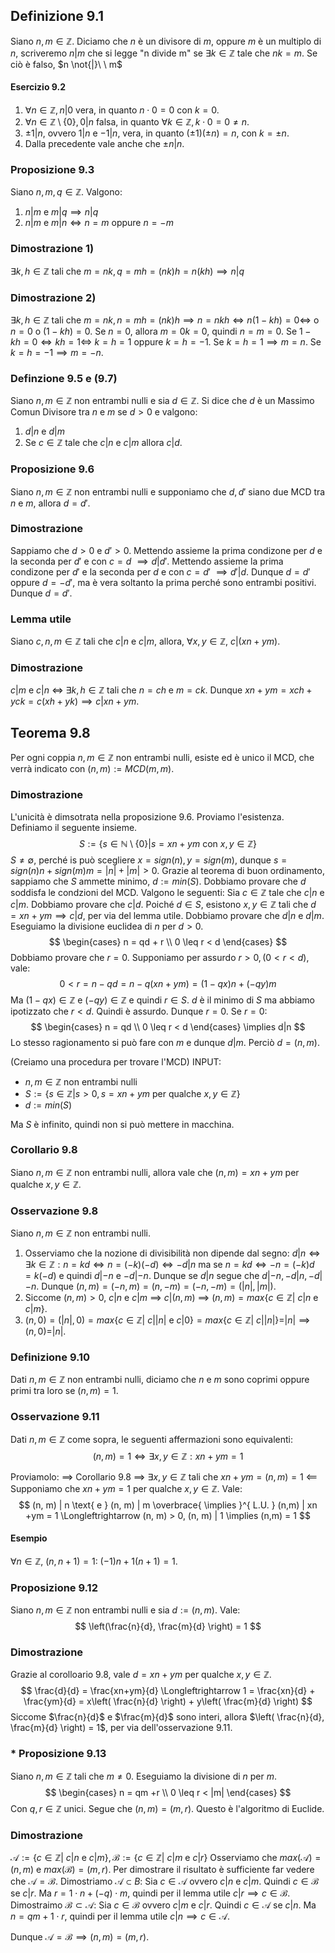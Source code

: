 ## Definizione 9.1
Siano $n, m \in \mathbb{Z}$. Diciamo che $n$ è un divisore di $m$, oppure $m$ è un multiplo di $n$, scriveremo $n | m$ che si legge "n divide m" se $\exists k \in \mathbb{Z}$ tale che $nk = m$.
Se ciò è falso, $n \not{|}\ \    m$

#### Esercizio 9.2
1. $\forall n \in \mathbb{Z}, n | 0$ vera, in quanto $n \cdot 0 = 0$ con $k = 0$.
2. $\forall n \in \mathbb{Z} \setminus \{ 0 \}, 0 | n$ falsa, in quanto $\forall k \in \mathbb{Z}, k \cdot 0 = 0 \neq n$.
3. $\pm 1 | n$, ovvero $1|n$ e $-1|n$, vera, in quanto $(\pm 1)(\pm n) = n$, con $k = \pm n$.
4. Dalla precedente vale anche che $\pm n | n$.

### Proposizione 9.3
Siano $n, m , q \in \mathbb{Z}$. Valgono:
1. $n | m$ e $m | q \implies n | q$
2. $n | m$ e $m | n \Longleftrightarrow n = m$ oppure $n = -m$

### Dimostrazione 1)
$\exists k, h \in \mathbb{Z}$ tali che $m = nk, q=mh=(nk)h = n(kh) \implies n|q$
### Dimostrazione 2)
$\exists k, h \in \mathbb{Z}$ tali che $m = nk, n = mh = (nk)h \implies n = nkh \Longleftrightarrow n(1-kh) = 0 \Longleftrightarrow$ o $n = 0$ o $(1-kh) = 0$.
Se $n = 0$, allora $m = 0k = 0$, quindi $n = m = 0$.
Se $1-kh = 0 \Longleftrightarrow kh = 1 \Longleftrightarrow$ $k = h = 1$ oppure $k = h = -1$.
Se $k = h = 1 \implies m=n$.
Se $k = h = - 1 \implies  m = -n$.

### Definzione 9.5 e (9.7)
Siano $n, m \in \mathbb{Z}$ non entrambi nulli e sia $d \in \mathbb{Z}$.
Si dice che $d$ è un Massimo Comun Divisore tra $n$ e $m$ se $d>0$ e valgono:
1. $d | n$ e $d|m$
2. Se $c \in \mathbb{Z}$ tale che $c|n$ e $c|m$ allora $c|d$.

### Proposizione 9.6
Siano $n,m \in \mathbb{Z}$ non entrambi nulli e supponiamo che $d, d'$ siano due MCD tra $n$ e $m$, allora $d = d'$.

### Dimostrazione
Sappiamo che $d > 0$ e $d'>0$.
Mettendo assieme la prima condizone per $d$ e la seconda per $d'$ e con $c = d$ $\implies  d|d'$.
Mettendo assieme la prima condizone per $d'$ e la seconda per $d$ e con $c = d'$ $\implies  d'|d$.
Dunque $d = d'$ oppure $d = -d'$, ma è vera soltanto la prima perché sono entrambi positivi.
Dunque $d = d'$.

### Lemma utile
Siano $c,n,m \in \mathbb{Z}$ tali che $c|n$ e $c|m$, allora, $\forall x,y \in \mathbb{Z}$, $c | (xn + ym)$.

### Dimostrazione
$c|m$ e $c|n$ $\Longleftrightarrow$ $\exists k,h \in \mathbb{Z}$ tali che $n = ch$ e $m = ck$.
Dunque $xn + ym =xch+yck = c(xh + yk) \implies  c | xn + ym$.

## Teorema 9.8
Per ogni coppia $n,m \in \mathbb{Z}$ non entrambi nulli, esiste ed è unico il MCD, che verrà indicato con $(n,m):= MCD(m, m)$.
### Dimostrazione
L'unicità è dimsotrata nella proposizione 9.6.
Proviamo l'esistenza.
Definiamo il seguente insieme.
$$
S := \{ s \in \mathbb{N} \setminus \{ 0 \} | s = xn + ym \text{ con } x,y \in \mathbb{Z} \} 
$$
$S \neq \emptyset$, perché is può scegliere $x = sign(n), y = sign(m)$, dunque $s = sign(n)n + sign(m)m = |n| + |m| > 0$.
Grazie al teorema di buon ordinamento, sappiamo che $S$ ammette minimo, $d:=min(S)$. Dobbiamo provare che $d$ soddisfa le condzioni del MCD.
Valgono le seguenti:
Sia $c \in \mathbb{Z}$ tale che $c|n$ e $c|m$. Dobbiamo provare che $c|d$. Poiché $d \in S$, esistono $x,y \in \mathbb{Z}$ tali che $d =xn + ym \implies c|d$, per via del lemma utile.
Dobbiamo provare che $d|n$ e $d|m$. Eseguiamo la divisione euclidea di $n$ per $d > 0$.
$$
\begin{cases}
n = qd + r \\
0 \leq r < d
\end{cases}
$$
Dobbiamo provare che $r = 0$. Supponiamo per assurdo $r>0, (0< r< d)$, vale:
$$
0 < r = n - qd = n - q(xn + ym) = (1- qx)n + (-qy) m
$$
Ma $(1-qx) \in \mathbb{Z}$ e $(-qy) \in \mathbb{Z}$ e quindi $r \in S$. $d$ è il minimo di $S$ ma abbiamo ipotizzato che $r < d$. Quindi è assurdo. Dunque $r = 0$.
Se $r = 0$:
$$
\begin{cases}
n = qd \\
0 \leq r < d
\end{cases}
\implies
d|n
$$
Lo stesso ragionamento si può fare con $m$ e dunque $d|m$. Perciò $d = (n, m)$.

(Creiamo una procedura per trovare l'MCD) INPUT:
- $n, m \in \mathbb{Z}$ non entrambi nulli
- $S:=\{ s \in \mathbb{Z} | s > 0, s =xn+ym \text{ per qualche } x,y \in \mathbb{Z} \}$
- $d:= min(S)$

Ma $S$ è infinito, quindi non si può mettere in macchina.

### Corollario 9.8
Siano $n,m \in \mathbb{Z}$ non entrambi nulli, allora vale che $(n,m) = xn +ym$ per qualche $x, y \in \mathbb{Z}$.
### Osservazione 9.8
Siano $n, m \in \mathbb{Z}$ non entrambi nulli. 
1) Osserviamo che la nozione di divisibilità non dipende dal segno: $d|n \Longleftrightarrow \exists k\in \mathbb{Z} : n=kd \Longleftrightarrow n=(-k)(-d)\Longleftrightarrow -d|n$
ma se $n = kd \Longleftrightarrow - n = (-k)d = k(-d)$ e quindi $d|-n$ e $-d | -n$.
Dunque se $d|n$ segue che $d|-n, -d|n, -d|-n$.
Dunque $(n,m)=(-n,m)=(n, -m)=(-n, -m)=(|n|, |m|)$.
2) Siccome $(n, m) > 0$, $c|n$ e $c|m$ $\implies$ $c|(n,m)$ $\implies$ $(n, m) = max \{ c \in \mathbb{Z} | \ c|n  \text{ e } c | m \}$.
3) $(n, 0) = (|n|, 0) = max\{ c \in \mathbb{Z} | \ c | |n| \text{ e } c | 0 \} = max\{ c \in \mathbb{Z} | \ c | |n| \} = |n| \implies (n,0) = |n|$.

### Definizione 9.10
Dati $n,m\in \mathbb{Z}$ non entrambi nulli, diciamo che $n$ e $m$ sono coprimi oppure primi tra loro se $(n,m) = 1$.

### Osservazione 9.11
Dati $n,m \in \mathbb{Z}$ come sopra, le seguenti affermazioni sono equivalenti:
$$
(n, m) = 1 \Longleftrightarrow \exists x,y \in \mathbb{Z}:xn + ym = 1
$$

Proviamolo:
$\implies$ Corollario 9.8 $\implies$ $\exists x,y \in \mathbb{Z}$  tali che $xn +ym = (n, m) = 1$
$\impliedby$ Supponiamo che $xn +ym =  1$ per qualche $x,y \in \mathbb{Z}$. Vale:
$$
(n, m) | n \text{ e } (n, m) | m \overbrace{ \implies }^{ L.U. } (n,m) | xn +ym = 1 \Longleftrightarrow (n, m) > 0, (n, m) | 1 \implies (n,m) = 1
$$
#### Esempio
$\forall n \in \mathbb{Z}$, $(n, n+1) = 1$: $(-1)n + 1(n+1)=1$.

### Proposizione 9.12
Siano $n,m \in \mathbb{Z}$ non entrambi nulli e sia $d := (n, m)$. Vale:
$$
\left(\frac{n}{d}, \frac{m}{d} \right) = 1
$$
### Dimostrazione
Grazie al corolloario 9.8, vale $d = xn + ym$ per qualche $x,y \in \mathbb{Z}$.
$$
\frac{d}{d} = \frac{xn+ym}{d} \Longleftrightarrow 1 = \frac{xn}{d} + \frac{ym}{d} = x\left( \frac{n}{d} \right) + y\left( \frac{m}{d} \right)
$$
Siccome $\frac{n}{d}$ e $\frac{m}{d}$ sono interi, allora $\left( \frac{n}{d}, \frac{m}{d} \right) = 1$, per via dell'osservazione 9.11.
### * Proposizione 9.13
Siano $n,m \in \mathbb{Z}$ tali che $m \neq 0$. Eseguiamo la divisione di $n$ per $m$.
$$
\begin{cases}
n = qm +r  \\
0 \leq r < |m|
\end{cases}
$$
Con $q, r \in \mathbb{Z}$ unici.
Segue che $(n, m) = (m , r)$.
Questo è l'algoritmo di Euclide.
### Dimostrazione
$\mathcal{A}:= \{ c \in \mathbb{Z} | \ c|n \text{ e } c|m \}, \mathcal{B} := \{ c \in \mathbb{Z} | \ c |m \text{ e } c|r \}$
Osserviamo che $max(\mathcal{A}) = (n,m)$ e $max(\mathcal{B}) = (m, r)$. Per dimostrare il risultato è sufficiente far vedere che $\mathcal{A}=\mathcal{B}$.
Dimostriamo $\mathcal{A} \subset B$:
Sia $c \in \mathcal{A}$ ovvero $c|n$ e $c|m$. Quindi $c \in \mathcal{B}$ se $c|r$. Ma $r = 1\cdot n + (-q) \cdot m$, quindi per il lemma utile $c | r \implies c \in \mathcal{B}$.
Dimostraimo $\mathcal{B} \subset \mathcal{A}$:
Sia $c \in \mathcal{B}$ ovvero $c|m$ e $c|r$. Quindi $c \in \mathcal{A}$ se $c|n$. Ma $n = qm + 1 \cdot r$, quindi per il lemma utile $c|n \implies c \in \mathcal{A}$.

Dunque $\mathcal{A} = \mathcal{B} \implies (n,m) = (m, r)$.
